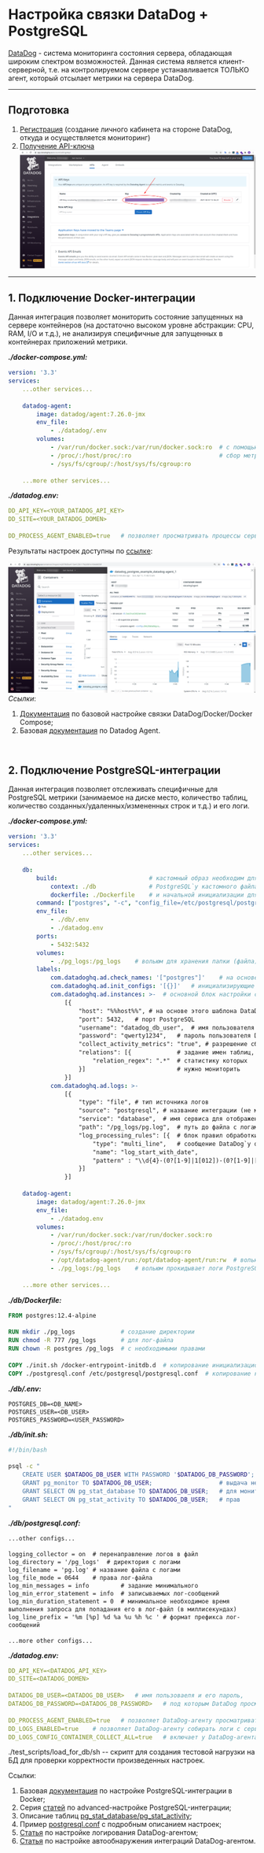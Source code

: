 # Настройка связки DataDog + PostgreSQL

[DataDog](https://www.datadoghq.com/) - система мониторинга состояния сервера, обладающая широким спектром возможностей.
Данная система является клиент-серверной, т.е. на контролируемом сервере устанавливается ТОЛЬКО агент, который отсылает метрики на сервера DataDog.

---

## Подготовка

1. [Регистрация](https://app.datadoghq.com/signup) (создание личного кабинета на стороне DataDog, откуда и осуществляется мониторинг)
2. [Получение API-ключа](https://app.datadoghq.eu/account/settings#api)
![get_api_key.png](https://github.com/s0ul701/datadog_postgresql_example/blob/master/readme_src/get_api_key.png)

---

## 1. Подключение Docker-интеграции

Данная интеграция позволяет мониторить состояние запущенных на сервере контейнеров (на достаточно высоком уровне абстракции: CPU, RAM, I/O и т.д.), не анализируя специфичные для запущенных в контейнерах приложений метрики.

***./docker-compose.yml:***

```yaml
version: '3.3'
services:
    ...other services...

    datadog-agent:
        image: datadog/agent:7.26.0-jmx
        env_file:
            - ./datadog/.env
        volumes:
            - /var/run/docker.sock:/var/run/docker.sock:ro  # с помощью вольюмов осуществляется
            - /proc/:/host/proc/:ro                         # сбор метрик с контейнеров/сервера
            - /sys/fs/cgroup/:/host/sys/fs/cgroup:ro

    ...more other services...
```

***./datadog.env:***

```yaml
DD_API_KEY=<YOUR_DATADOG_API_KEY>
DD_SITE=<YOUR_DATADOG_DOMEN>

DD_PROCESS_AGENT_ENABLED=true   # позволяет просматривать процессы сервера/контейнеров в DataDog
```

Результаты настроек доступны по [ссылке](https://app.datadoghq.eu/containers):

![init_config_result.png](https://github.com/s0ul701/datadog_postgresql_example/blob/master/readme_src/init_config_result.png)
*Ссылки*:

1. [Документация](https://docs.datadoghq.com/integrations/faq/compose-and-the-datadog-agent/) по базовой настройке связки DataDog/Docker/Docker Compose;
2. Базовая [документация](https://docs.datadoghq.com/agent/docker/?tab=standard) по Datadog Agent.

<br>

## 2. Подключение PostgreSQL-интеграции

Данная интеграция позволяет отслеживать специфичные для PostgreSQL метрики (занимаемое на диске место, количество таблиц, количество созданных/удаленных/измененных строк и т.д.) и его логи.

***./docker-compose.yml:***

```yaml
version: '3.3'
services:
    ...other services...

    db:
        build:                          # кастомный образ необходим для задания
            context: ./db               # PostgreSQL`у кастомного файла настроек
            dockerfile: ./Dockerfile    # и начальной инициализации для DataDog
        command: ["postgres", "-c", "config_file=/etc/postgresql/postgresql.conf"]  # задание PostgreSQL`у кастомного файла настроек
        env_file:
            - ./db/.env
            - ./datadog.env
        ports:
            - 5432:5432
        volumes:
            - ./pg_logs:/pg_logs    # вольюм для хранения папки (файла) с логами
        labels:
            com.datadoghq.ad.check_names: '["postgres"]'    # на основе этого лейбла DataDog определяет, какое приложение работает в контейнере (не менять!)
            com.datadoghq.ad.init_configs: '[{}]'   # инициализирующие настройки для взаимодействия DataDog и PostgreSQL (не менять!)
            com.datadoghq.ad.instances: >-  # основной блок настройки соединения DataDog и PostgreSQL
                [{
                    "host": "%%host%%", # на основе этого шаблона DataDog подставляет IP-адрес контейнера с PostgreSQL (не менять!)
                    "port": 5432,   # порт PostgreSQL
                    "username": "datadog_db_user",  # имя пользователя для DataDog, созданного на этапе инициализации PostgreSQL для сбора метрик
                    "password": "qwerty1234",   # пароль пользователя DataDog в PostgreSQL
                    "collect_activity_metrics": "true", # разрешение сбора метрик транзакций
                    "relations": [{             # задание имен таблиц, 
                        "relation_regex": ".*"  # статистику которых 
                    }]                          # нужно мониторить
                }]
            com.datadoghq.ad.logs: >-
                [{
                    "type": "file", # тип источника логов
                    "source": "postgresql", # название интеграции (не менять!)
                    "service": "database",  # имя сервиса для отображение в UI DataDog
                    "path": "/pg_logs/pg.log",  # путь до файла с логами (внутри контейнера DataDog-агента!)
                    "log_processing_rules": [{  # блок правил обработки логов
                        "type": "multi_line",   # сообщение DataDog`у о том, что логи могут быть многострочными
                        "name": "log_start_with_date",
                        "pattern" : "\\d{4}-(0?[1-9]|1[012])-(0?[1-9]|[12][0-9]|3[01])" # паттерн начала унарного лог-сообщения
                    }]
                }]

    datadog-agent:
        image: datadog/agent:7.26.0-jmx
        env_file:
            - ./datadog.env
        volumes:
            - /var/run/docker.sock:/var/run/docker.sock:ro
            - /proc/:/host/proc/:ro
            - /sys/fs/cgroup/:/host/sys/fs/cgroup:ro
            - /opt/datadog-agent/run:/opt/datadog-agent/run:rw  # вольюм позволяет сохранять логи локально на случай непредвиденных ситуаций
            - ./pg_logs:/pg_logs    # вольюм прокидывает логи PostgreSQL-контейнера в DataDog-контейнер

    ...more other services...
```

***./db/Dockerfile:***

```Dockerfile
FROM postgres:12.4-alpine

RUN mkdir ./pg_logs             # создание директории
RUN chmod -R 777 /pg_logs       # для лог-файла
RUN chown -R postgres /pg_logs  # с необходимыми правами

COPY ./init.sh /docker-entrypoint-initdb.d  # копирование инициализационного для DataDog`а скрипта
COPY ./postgresql.conf /etc/postgresql/postgresql.conf  # копирование кастомного конфиг-файла для PostgreSQL
```

***./db/.env:***

```configuration
POSTGRES_DB=<DB_NAME>
POSTGRES_USER=<DB_USER>
POSTGRES_PASSWORD=<USER_PASSWORD>
```

***./db/init.sh:***

```bash
#!/bin/bash

psql -c "
    CREATE USER $DATADOG_DB_USER WITH PASSWORD '$DATADOG_DB_PASSWORD';
    GRANT pg_monitor TO $DATADOG_DB_USER;                   # выдача необходимых
    GRANT SELECT ON pg_stat_database TO $DATADOG_DB_USER;   # для мониторинга
    GRANT SELECT ON pg_stat_activity TO $DATADOG_DB_USER;   # прав
"
```

***./db/postgresql.conf:***

```configuration
...other configs...

logging_collector = on  # перенаправление логов в файл
log_directory = '/pg_logs'  # директория с логами
log_filename = 'pg.log' # название файла с логами
log_file_mode = 0644    # права лог-файла
log_min_messages = info         # задание минимального
log_min_error_statement = info  # записываемых лог-сообщений
log_min_duration_statement = 0  # минимальное необходимое время выполнения запроса для попадания его в лог-файл (в миллисекундах)
log_line_prefix = '%m [%p] %d %a %u %h %c ' # формат префикса лог-сообщений

...more other configs...
```

***./datadog.env:***

```yaml
DD_API_KEY=<DATADOG_API_KEY>
DD_SITE=<DATADOG_DOMEN>

DATADOG_DB_USER=<DATADOG_DB_USER>   # имя пользоваеля и его пароль,
DATADOG_DB_PASSWORD=<DATADOG_DB_PASSWORD>   # под которым DataDog просматривает PostgreSQL

DD_PROCESS_AGENT_ENABLED=true   # позволяет DataDog-агенту просматривать процессы сервера/контейнеров в DataDog
DD_LOGS_ENABLED=true    # позволяет DataDog-агенту собирать логи с сервера/контейнеров
DD_LOGS_CONFIG_CONTAINER_COLLECT_ALL=true   # включает у DataDog-агента сбор логов со всех контейнеров
```

./test_scripts/load_for_db/sh -- скрипт для создания тестовой нагрузки на БД для проверки корректности произведенных настроек.

Ссылки:

1. Базовая [документация](https://docs.datadoghq.com/integrations/postgres/?tab=containerized) по настройке PostgreSQL-интеграции в Docker;
2. Серия [статей](https://www.datadoghq.com/blog/collect-postgresql-data-with-datadog/) по advanced-настройке PostgreSQL-интеграции;
3. Описание таблиц [pg_stat_database/pg_stat_activity](https://postgrespro.ru/docs/postgresql/12/monitoring-stats);
4. Пример [postgresql.conf](https://github.com/postgres/postgres/blob/master/src/backend/utils/misc/postgresql.conf.sample) с подробным описанием настроек;
5. [Статья](https://docs.datadoghq.com/agent/docker/log/?tab=dockercompose) по настройке логирования DataDog-агентом;
6. [Статья](https://docs.datadoghq.com/agent/docker/integrations/?tab=docker) по настройке автообнаружения интеграций DataDog-агентом.
